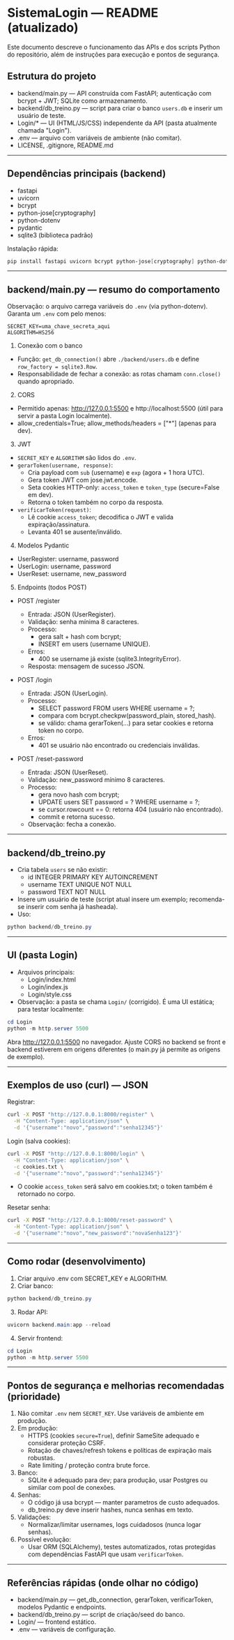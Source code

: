 # SistemaLogin — README (atualizado)

Este documento descreve o funcionamento das APIs e dos scripts Python do repositório, além de instruções para execução e pontos de segurança.

## Estrutura do projeto
- backend/main.py — API construída com FastAPI; autenticação com bcrypt + JWT; SQLite como armazenamento.
- backend/db_treino.py — script para criar o banco `users.db` e inserir um usuário de teste.
- Login/* — UI (HTML/JS/CSS) independente da API (pasta atualmente chamada "Login").
- .env — arquivo com variáveis de ambiente (não comitar).
- LICENSE, .gitignore, README.md

---

## Dependências principais (backend)
- fastapi
- uvicorn
- bcrypt
- python-jose[cryptography]
- python-dotenv
- pydantic
- sqlite3 (biblioteca padrão)

Instalação rápida:
```powershell
pip install fastapi uvicorn bcrypt python-jose[cryptography] python-dotenv pydantic
```

---

## backend/main.py — resumo do comportamento

Observação: o arquivo carrega variáveis do `.env` (via python-dotenv). Garanta um `.env` com pelo menos:
```
SECRET_KEY=uma_chave_secreta_aqui
ALGORITHM=HS256
```

1) Conexão com o banco
- Função: `get_db_connection()` abre `./backend/users.db` e define `row_factory = sqlite3.Row`.
- Responsabilidade de fechar a conexão: as rotas chamam `conn.close()` quando apropriado.

2) CORS
- Permitido apenas: http://127.0.0.1:5500 e http://localhost:5500 (útil para servir a pasta Login localmente).
- allow_credentials=True; allow_methods/headers = ["*"] (apenas para dev).

3) JWT
- `SECRET_KEY` e `ALGORITHM` são lidos do `.env`.
- `gerarToken(username, response)`:
  - Cria payload com `sub` (username) e `exp` (agora + 1 hora UTC).
  - Gera token JWT com jose.jwt.encode.
  - Seta cookies HTTP-only: `access_token` e `token_type` (secure=False em dev).
  - Retorna o token também no corpo da resposta.
- `verificarToken(request)`:
  - Lê cookie `access_token`; decodifica o JWT e valida expiração/assinatura.
  - Levanta 401 se ausente/inválido.

4) Modelos Pydantic
- UserRegister: username, password
- UserLogin: username, password
- UserReset: username, new_password

5) Endpoints (todos POST)

- POST /register
  - Entrada: JSON (UserRegister).
  - Validação: senha mínima 8 caracteres.
  - Processo:
    - gera salt + hash com bcrypt;
    - INSERT em users (username UNIQUE).
  - Erros:
    - 400 se username já existe (sqlite3.IntegrityError).
  - Resposta: mensagem de sucesso JSON.

- POST /login
  - Entrada: JSON (UserLogin).
  - Processo:
    - SELECT password FROM users WHERE username = ?;
    - compara com bcrypt.checkpw(password_plain, stored_hash).
    - se válido: chama gerarToken(...) para setar cookies e retorna token no corpo.
  - Erros:
    - 401 se usuário não encontrado ou credenciais inválidas.

- POST /reset-password
  - Entrada: JSON (UserReset).
  - Validação: new_password mínimo 8 caracteres.
  - Processo:
    - gera novo hash com bcrypt;
    - UPDATE users SET password = ? WHERE username = ?;
    - se cursor.rowcount == 0: retorna 404 (usuário não encontrado).
    - commit e retorna sucesso.
  - Observação: fecha a conexão.

---

## backend/db_treino.py
- Cria tabela `users` se não existir:
  - id INTEGER PRIMARY KEY AUTOINCREMENT
  - username TEXT UNIQUE NOT NULL
  - password TEXT NOT NULL
- Insere um usuário de teste (script atual insere um exemplo; recomenda-se inserir com senha já hasheada).
- Uso:
```powershell
python backend/db_treino.py
```

---

## UI (pasta Login)
- Arquivos principais:
  - Login/index.html
  - Login/index.js
  - Login/style.css
- Observação: a pasta se chama `Login/` (corrigido). É uma UI estática; para testar localmente:
```powershell
cd Login
python -m http.server 5500
```
Abra http://127.0.0.1:5500 no navegador. Ajuste CORS no backend se front e backend estiverem em origens diferentes (o main.py já permite as origens de exemplo).

---

## Exemplos de uso (curl) — JSON

Registrar:
```bash
curl -X POST "http://127.0.0.1:8000/register" \
  -H "Content-Type: application/json" \
  -d '{"username":"novo","password":"senha12345"}'
```

Login (salva cookies):
```bash
curl -X POST "http://127.0.0.1:8000/login" \
  -H "Content-Type: application/json" \
  -c cookies.txt \
  -d '{"username":"novo","password":"senha12345"}'
```
- O cookie `access_token` será salvo em cookies.txt; o token também é retornado no corpo.

Resetar senha:
```bash
curl -X POST "http://127.0.0.1:8000/reset-password" \
  -H "Content-Type: application/json" \
  -d '{"username":"novo","new_password":"novaSenha123"}'
```

---

## Como rodar (desenvolvimento)
1. Criar arquivo .env com SECRET_KEY e ALGORITHM.
2. Criar banco:
```powershell
python backend/db_treino.py
```
3. Rodar API:
```powershell
uvicorn backend.main:app --reload
```
4. Servir frontend:
```powershell
cd Login
python -m http.server 5500
```

---

## Pontos de segurança e melhorias recomendadas (prioridade)
1. Não comitar `.env` nem `SECRET_KEY`. Use variáveis de ambiente em produção.
2. Em produção:
   - HTTPS (cookies `secure=True`), definir SameSite adequado e considerar proteção CSRF.
   - Rotação de chaves/refresh tokens e políticas de expiração mais robustas.
   - Rate limiting / proteção contra brute force.
3. Banco:
   - SQLite é adequado para dev; para produção, usar Postgres ou similar com pool de conexões.
4. Senhas:
   - O código já usa bcrypt — manter parametros de custo adequados.
   - db_treino.py deve inserir hashes, nunca senhas em texto.
5. Validações:
   - Normalizar/limitar usernames, logs cuidadosos (nunca logar senhas).
6. Possível evolução:
   - Usar ORM (SQLAlchemy), testes automatizados, rotas protegidas com dependências FastAPI que usam `verificarToken`.

---

## Referências rápidas (onde olhar no código)
- backend/main.py — get_db_connection, gerarToken, verificarToken, modelos Pydantic e endpoints.
- backend/db_treino.py — script de criação/seed do banco.
- Login/ — frontend estático.
- .env — variáveis de configuração.